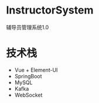 # InstructorSystem
辅导员管理系统1.0

# 技术栈
 * Vue + Element-UI
 * SpringBoot
 * MySQL
 * Kafka
 * WebSocket
